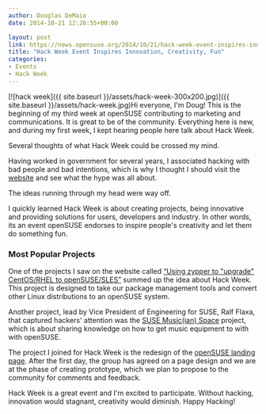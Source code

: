 ```yaml
---
author: Douglas DeMaio
date: 2014-10-21 12:26:55+00:00

layout: post
link: https://news.opensuse.org/2014/10/21/hack-week-event-inspires-innovation-creativity-fun/
title: "Hack Week Event Inspires Innovation, Creativity, Fun"
categories:
- Events
- Hack Week
---
```

[![hack week]({{ site.baseurl }}/assets/hack-week-300x200.jpg)]({{ site.baseurl }}/assets/hack-week.jpg)Hi everyone, I'm Doug! This is the beginning of my third week at openSUSE contributing to marketing and communications. It is great to be of the community. Everything here is new, and during my first week, I kept hearing people here talk about Hack Week.

Several thoughts of what Hack Week could be crossed my mind.

Having worked in government for several years, I associated hacking with bad people and bad intentions, which is why I thought I should visit the [website](https://hackweek.suse.com) and see what the hype was all about.

The ideas running through my head were way off.

<!-- more -->

I quickly learned Hack Week is about creating projects, being innovative and providing solutions for users, developers and industry. In other words, its an event openSUSE endorses to inspire people's creativity and let them do something fun.


### **Most Popular Projects**


One of the projects I saw on the website called [“Using zypper to "upgrade" CentOS/RHEL to openSUSE/SLES”](https://hackweek.suse.com/11/projects/196) summed up the idea about Hack Week. This project is designed to take our package management tools and convert other Linux distributions to an openSUSE system.

Another project, lead by Vice President of Engineering for SUSE, Ralf Flaxa, that captured hackers' attention was the [SUSE Music(ian) Space](https://hackweek.suse.com/11/projects/252) project, which is about sharing knowledge on how to get music equipment to with with openSUSE.

The project I joined for Hack Week is the redesign of the [openSUSE landing page](https://hackweek.suse.com/11/projects/3). After the first day, the group has agreed on a page design and we are at the phase of creating prototype, which we plan to propose to the community for comments and feedback.

Hack Week is a great event and I'm excited to participate. Without hacking, innovation would stagnant, creativity would diminish. Happy Hacking!

		

